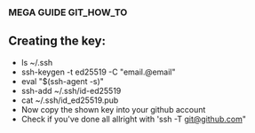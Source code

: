 ### MEGA GUIDE GIT_HOW_TO

## Creating the key:
- ls ~/.ssh
- ssh-keygen -t ed25519 -C "email.@email"
- eval "$(ssh-agent -s)"
- ssh-add ~/.ssh/id-ed25519
- cat ~/.ssh/id_ed25519.pub
- Now copy the shown key into your github account
- Check if you've done all allright with 'ssh -T git@github.com"

